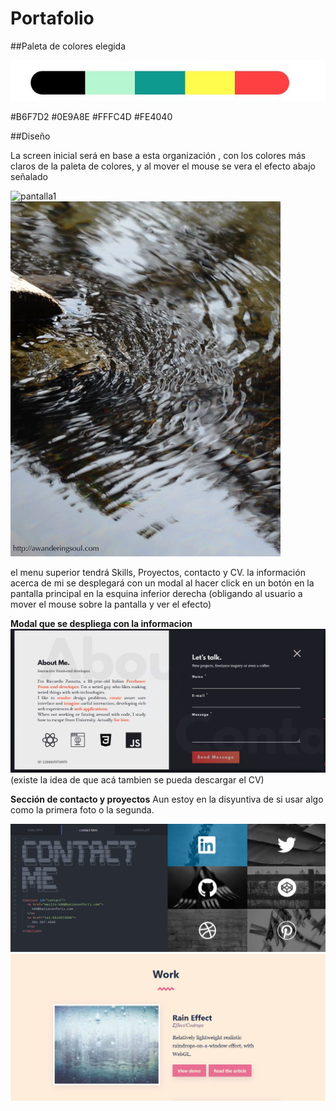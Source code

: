 # Portafolio

##Paleta de colores elegida

![Paleta](/img/paleta.jpeg)

 #B6F7D2 #0E9A8E #FFFC4D #FE4040


##Diseño

La screen inicial será en base a esta organización , con los colores más claros de la paleta de colores, y al mover el mouse se vera el efecto abajo señalado

![pantalla1](/img/pantalla1.jpeg)
![efecto](/img/efecto.gif)

el menu superior tendrá Skills, Proyectos, contacto y CV.
la información acerca de mi se desplegará con un modal al hacer click en un botón en la pantalla principal en la esquina inferior derecha (obligando al usuario a mover el mouse sobre la pantalla y ver el efecto)

**Modal que se despliega con la informacion**
![modal](/img/modal_info_contacto.jpg)
(existe la idea de que acá tambien se pueda descargar el CV)

**Sección de contacto y proyectos**
Aun estoy en la disyuntiva de si usar algo como la primera foto o la segunda.

![contact](/img/contact.jpg)
![contact](/img/proyectos.jpg)
